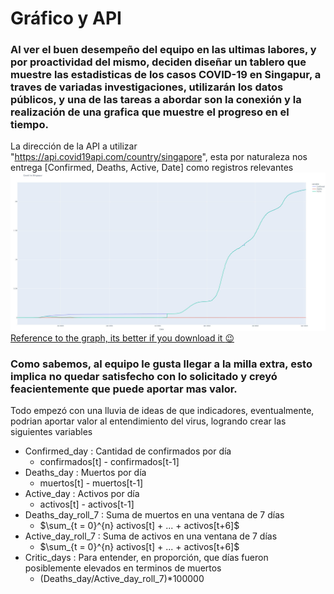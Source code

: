 # Gráfico y API
### Al ver el buen desempeño del equipo en las ultimas labores, y por proactividad del mismo, deciden diseñar un tablero que muestre las estadisticas de los casos COVID-19 en Singapur, a traves de variadas investigaciones, utilizarán los datos públicos, y una de las tareas a abordar son la conexión y la realización de una grafica que muestre el progreso en el tiempo.

La dirección de la API a utilizar "https://api.covid19api.com/country/singapore", esta por naturaleza nos entrega [Confirmed, Deaths, Active, Date] como registros relevantes
![Time_serie](time_serie.jpg "Time Serie")
[Reference to the graph, its better if you download it :wink: ](time_serie.html "download")

### Como sabemos, al equipo le gusta llegar a la milla extra, esto implica no quedar satisfecho con lo solicitado y creyó feacientemente que puede aportar mas valor.

Todo empezó con una lluvia de ideas de que indicadores, eventualmente, podrian aportar valor al entendimiento del virus, logrando crear las siguientes variables
* Confirmed_day : Cantidad de confirmados por día 
	* confirmados[t] - confirmados[t-1]
* Deaths_day : Muertos por día 
	* muertos[t] - muertos[t-1]
* Active_day : Activos por día 
	* activos[t] - activos[t-1]
* Deaths_day_roll_7 : Suma de muertos en una ventana de 7 días 
	* $\sum_{t = 0}^{n} activos[t] + ... + activos[t+6]$
* Active_day_roll_7 : Suma de activos en una ventana de 7 días 
	* $\sum_{t = 0}^{n} activos[t] + ... + activos[t+6]$
* Critic_days : Para entender, en proporción, que días fueron posiblemente elevados en terminos de muertos
	* (Deaths_day/Active_day_roll_7)*100000
